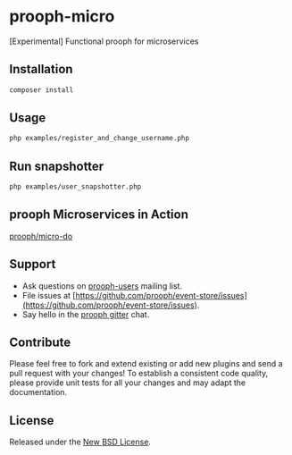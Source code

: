 # prooph-micro

[Experimental] Functional prooph for microservices

## Installation

```bash
composer install
```

## Usage

```bash
php examples/register_and_change_username.php
```

## Run snapshotter

```bash
php examples/user_snapshotter.php
```

## prooph Microservices in Action

[prooph/micro-do](https://github.com/prooph/micro-do)


## Support

- Ask questions on [prooph-users](https://groups.google.com/forum/?hl=de#!forum/prooph) mailing list.
- File issues at [https://github.com/prooph/event-store/issues](https://github.com/prooph/event-store/issues).
- Say hello in the [prooph gitter](https://gitter.im/prooph/improoph) chat.

## Contribute

Please feel free to fork and extend existing or add new plugins and send a pull request with your changes!
To establish a consistent code quality, please provide unit tests for all your changes and may adapt the documentation.

## License

Released under the [New BSD License](LICENSE).
